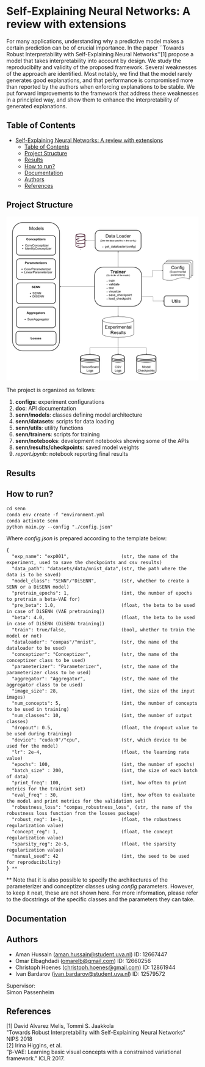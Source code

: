 # Self-Explaining Neural Networks: A review with extensions

For many applications, understanding why a predictive model makes a certain prediction can be of crucial importance. In the paper ``Towards Robust Interpretability with Self-Explaining Neural Networks''[1] propose a model that takes interpretability into account by design. We study the reproducibilty and validity of the proposed framework. Several weaknesses of the approach are identified. Most notably, we find that the model rarely generates good explanations, and that performance is compromised more than reported by the authors when enforcing explanations to be stable.  We put forward improvements to the framework that address these weaknesses in a principled way, and show them to enhance the interpretability of generated explanations.

## Table of Contents
- [Self-Explaining Neural Networks: A review with extensions](#self-explaining-neural-networks-a-review-with-extensions)
  - [Table of Contents](#table-of-contents)
  - [Project Structure](#project-structure)
  - [Results](#results)
  - [How to run?](#how-to-run)
  - [Documentation](#documentation)
  - [Authors](#authors)
  - [References](#references)

## Project Structure
![SENN-UML](images/UML-SENN.png)

The project is organized as follows:
1. **configs**: experiment configurations
2. **doc**: API documentation
3. **senn/models**: classes defining model architecture
4. **senn/datasets**: scripts for data loading
5. **senn/utils**: utility functions
6. **senn/trainers**: scripts for training
7. **senn/notebooks**: development notebooks showing some of the APIs
8. **senn/results/checkpoints**: saved model weights
9. *report.ipynb*: notebook reporting final results

## Results

## How to run?
```
cd senn
conda env create -f "environment.yml
conda activate senn
python main.py --config "./config.json"
```

Where *config.json* is prepared according to the template below:

```
{
  "exp_name": "exp001",                   (str, the name of the experiment, used to save the checkpoints and csv results)
  "data_path": "datasets/data/mnist_data",(str, the path where the data is to be saved)
  "model_class": "SENN"/"DiSENN",         (str, whether to create a SENN or a DiSENN model)
  "pretrain_epochs": 1,                   (int, the number of epochs  to pretrain a beta-VAE for)
  "pre_beta": 1.0,                        (float, the beta to be used in case of DiSENN (VAE pretraining))
  "beta": 4.0,                            (float, the beta to be used in case of DiSENN (DiSENN training))
  "train": true/false,                    (bool, whether to train the model or not)
  "dataloader": "compas"/"mnist",         (str, the name of the dataloader to be used)
  "conceptizer": "Conceptizer",           (str, the name of the conceptizer class to be used)
  "parameterizer": "Parameterizer",       (str, the name of the parameterizer class to be used)
  "aggregator": "Aggregator",             (str, the name of the aggregator class to be used)
  "image_size": 28,                       (int, the size of the input images)
  "num_concepts": 5,                      (int, the number of concepts to be used in training)
  "num_classes": 10,                      (int, the number of output classes)
  "dropout": 0.5,                         (float, the dropout value to be used during training)
  "device": "cuda:0"/"cpu",               (str, which device to be used for the model)
  "lr": 2e-4,                             (float, the learning rate value)
  "epochs": 100,                          (int, the number of epochs)
  "batch_size" : 200,                     (int, the size of each batch of data)
  "print_freq": 100,                      (int, how often to print metrics for the trainint set)
  "eval_freq" : 30,                       (int, how often to evaluate the model and print metrics for the validation set)
  "robustness_loss": "compas_robustness_loss", (str, the name of the robustness loss function from the losses package)
  "robust_reg": 1e-1,                     (float, the robustness regularization value)
  "concept_reg": 1,                       (float, the concept regularization value)
  "sparsity_reg": 2e-5,                   (float, the sparsity regularization value)
  "manual_seed": 42                       (int, the seed to be used for reproducibility)
} **
```
** Note that it is also possible to specify the architectures of the parameterizer and conceptizer classes using *config* parameters. However, to keep it neat, these are not shown here. For more information, please refer to the docstrings of the specific classes and the parameters they can take.


## Documentation


## Authors
* Aman Hussain (aman.hussain@student.uva.nl) ID: 12667447  
* Omar Elbaghdadi (omarelb@gmail.com) ID: 12660256  
* Christoph Hoenes (christoph.hoenes@gmail.com) ID: 12861944    
* Ivan Bardarov (ivan.bardarov@student.uva.nl)  ID: 12579572  

Supervisor:  
Simon Passenheim

## References
[1] David Alvarez Melis, Tommi S. Jaakkola  
"Towards Robust Interpretability with Self-Explaining Neural Networks" NIPS 2018  
[2] Irina Higgins, et al.  
”β-VAE: Learning basic visual concepts with a constrained variational framework.” ICLR 2017. 

